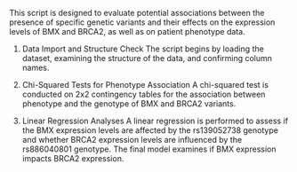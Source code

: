 This script is designed to evaluate potential associations between the presence of specific genetic variants and their effects on the expression levels of BMX and BRCA2, as well as on patient phenotype data.

1. Data Import and Structure Check
  The script begins by loading the dataset, examining the structure of the data, and confirming column names.

2. Chi-Squared Tests for Phenotype Association
   A chi-squared test is conducted on 2x2 contingency tables for the association between phenotype and the genotype of BMX and BRCA2 variants.

3. Linear Regression Analyses
   A linear regression is performed to assess if the BMX expression levels are affected by the rs139052738 genotype and whether BRCA2 expression levels are influenced by the rs886040801 genotype.
   The final model examines if BMX expression impacts BRCA2 expression.
